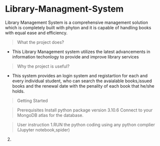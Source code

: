 # Library-Managment-System
Library Management System is a comprehensive management solution which is completely built with phyton and it is capable of handling books with equal ease and efficiency.

> What the project does?
 - This Library Management system utilizes the latest advancements in information techonlogy to provide and improve library services
 
 >Why the project is useful?
 - This system provides an login system and registartion for each and every individual student, who can search the avaialable books,issued books and the renewal date with the penality of each book that he/she holds.

>Getting Started

>Prerequisites
 Install python package version 3.10.6
 Connect to your MongoDB atlas for the database.

>User instruction
1.RUN the python coding using any python complier (Jupyter notebook,spider)
2.





